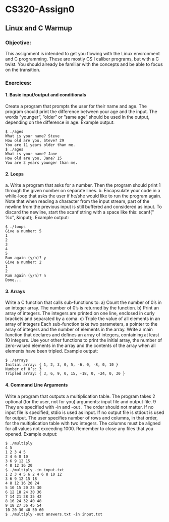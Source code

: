# CS320-Assign0
## Linux and C Warmup
### Objective:
This assignment is intended to get you flowing with the Linux environment and C programming. These are mostly CS I caliber programs, but with a C twist. You should already be familiar with the concepts and be able to focus on the transition.
### Exercices:
#### 1. Basic input/output and conditionals
Create a program that prompts the user for their name and age. The program should
print the difference between your age and the input. The words ”younger”, ”older” or ”same
age” should be used in the output, depending on the difference in age.
Example output:
```
$ ./ages
What is your name? Steve
How old are you, Steve? 29
You are 11 years older than me.
$ ./ages
What is your name? Jane
How old are you, Jane? 15
You are 3 years younger than me.
```
#### 2. Loops
a. Write a program that asks for a number. Then the program should print 1 through the given number on separate lines.
b. Encapsulate your code in a while-loop that asks the user if he/she would like to run the program again. Note that when reading a character from the input stream, part of the newline from the previous input is still buffered and considered as input. To discard the newline, start the scanf string with a space like this: scanf(" %c", &input);.
Example output:
```
$ ./loops
Give a number: 5
1
2
3
4
5
Run again (y/n)? y
Give a number: 2
1
2
Run again (y/n)? n
Done...
```
#### 3. Arrays
Write a C function that calls sub-functions to:
a) Count the number of 0’s in an integer array. The number of 0’s is returned by the function.
b) Print an array of integers. The integers are printed on one line, enclosed in curly brackets and separated by a coma.
c) Triple the value of all elements in an array of integers
Each sub-function take two parameters, a pointer to the array of integers and the number of elements in the array. Write a main function that declares and defines an array of integers, containing at least 10 integers. Use your other functions to print the initial array, the number of zero-valued elements in the array and the contents of the array when all elements have been tripled.
Example output:
```
$ ./arrays
Initial array: { 1, 2, 3, 0, 5, -6, 0, -8, 0, 10 }
Number of 0’s: 3
Tripled array: { 3, 6, 9, 0, 15, -18, 0, -24, 0, 30 }
```

#### 4. Command Line Arguments
Write a program that outputs a multiplication table. The program takes 2 optional (for the user, not for you) arguments: input file and output file. 9 They are specified with -in and -out . The order should not matter. If no input file is specified, stdio is used as input. If no output file is stdout is used for output. The user specifies number of rows and columns, in that order, for the multiplication table with two integers. The columns must be aligned for all values not exceeding 1000. Remember to close any files that you opened.
Example output:
```
$ ./multiply
4 5
1 2 3 4 5
2 4 6 8 10
3 6 9 12 15
4 8 12 16 20
$ ./multiply -in input.txt
1 2 3 4 5 6 2 4 6 8 10 12
3 6 9 12 15 18
4 8 12 16 20 24
5 10 15 20 25 30
6 12 18 24 30 36
7 14 21 28 35 42
8 16 24 32 40 48
9 18 27 36 45 54
10 20 30 40 50 60
$ ./multiply -out answers.txt -in input.txt
```
